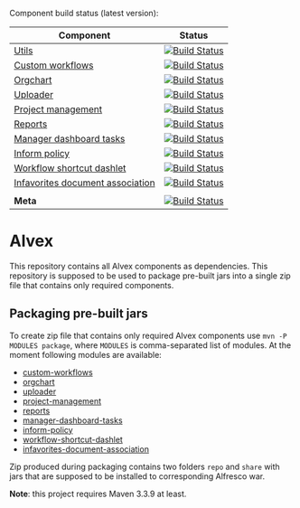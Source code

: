 Component build status (latest version):

| Component                                                                                                | Status                                                                                                                                                                                |
|----------------------------------------------------------------------------------------------------------|---------------------------------------------------------------------------------------------------------------------------------------------------------------------------------------|
| [Utils](https://github.com/ITDSystems/alvex-utils)                                                       | [![Build Status](https://travis-ci.org/ITDSystems/alvex-utils.svg?branch=master)](https://travis-ci.org/ITDSystems/alvex-utils)                                                       |
| [Custom workflows](https://github.com/ITDSystems/alvex-custom-workflows)                                 | [![Build Status](https://travis-ci.org/ITDSystems/alvex-custom-workflows.svg?branch=master)](https://travis-ci.org/ITDSystems/alvex-custom-workflows)                                 |
| [Orgchart](https://github.com/ITDSystems/alvex-orgchart)                                                 | [![Build Status](https://travis-ci.org/ITDSystems/alvex-orgchart.svg?branch=master)](https://travis-ci.org/ITDSystems/alvex-orgchart)                                                 |
| [Uploader](https://github.com/ITDSystems/alvex-uploader)                                                 | [![Build Status](https://travis-ci.org/ITDSystems/alvex-uploader.svg?branch=master)](https://travis-ci.org/ITDSystems/alvex-uploader)                                                 |
| [Project management](https://github.com/ITDSystems/alvex-project-management)                             | [![Build Status](https://travis-ci.org/ITDSystems/alvex-project-management.svg?branch=master)](https://travis-ci.org/ITDSystems/alvex-project-management)                             |
| [Reports](https://github.com/ITDSystems/alvex-reports)                                                   | [![Build Status](https://travis-ci.org/ITDSystems/alvex-reports.svg?branch=master)](https://travis-ci.org/ITDSystems/alvex-reports)                                                   |
| [Manager dashboard tasks](https://github.com/ITDSystems/alvex-manager-dashboard-tasks)                   | [![Build Status](https://travis-ci.org/ITDSystems/alvex-manager-dashboard-tasks.svg?branch=master)](https://travis-ci.org/ITDSystems/alvex-manager-dashboard-tasks)                   |
| [Inform policy](https://github.com/ITDSystems/alvex-inform-policy-extension)                             | [![Build Status](https://travis-ci.org/ITDSystems/alvex-inform-policy-extension.svg?branch=master)](https://travis-ci.org/ITDSystems/alvex-inform-policy-extension)                   |
| [Workflow shortcut dashlet](https://github.com/ITDSystems/alvex-workflow-shortcut-dashlet)               | [![Build Status](https://travis-ci.org/ITDSystems/alvex-workflow-shortcut-dashlet.svg?branch=master)](https://travis-ci.org/ITDSystems/alvex-workflow-shortcut-dashlet)               |
| [Infavorites document association](https://github.com/ITDSystems/alvex-infavorites-document-association) | [![Build Status](https://travis-ci.org/ITDSystems/alvex-infavorites-document-association.svg?branch=master)](https://travis-ci.org/ITDSystems/alvex-infavorites-document-association) |
|                                                                                                          |                                                                                                                                                                                       |
| **Meta**                                                                                                 | [![Build Status](https://travis-ci.org/ITDSystems/alvex.svg?branch=master)](https://travis-ci.org/ITDSystems/alvex)                                                                   |


Alvex
=====

This repository contains all Alvex components as dependencies. This repository is supposed to be used to package 
pre-built jars into a single zip file that contains only required components.

Packaging pre-built jars
------------------------

To create zip file that contains only required Alvex components use `mvn -P MODULES package`, where `MODULES` is comma-separated list of modules.
At the moment following modules are available:

* [custom-workflows](https://github.com/ITDSystems/alvex-custom-workflows)
* [orgchart](https://github.com/ITDSystems/alvex-orgchart)
* [uploader](https://github.com/ITDSystems/alvex-uploader)
* [project-management](https://github.com/ITDSystems/alvex-project-management)
* [reports](https://github.com/ITDSystems/alvex-reports)
* [manager-dashboard-tasks](https://github.com/ITDSystems/alvex-manager-dashboard-tasks)
* [inform-policy](https://github.com/ITDSystems/alvex-inform-policy-extension)
* [workflow-shortcut-dashlet](https://github.com/ITDSystems/alvex-workflow-shortcut-dashlet)
* [infavorites-document-association](https://github.com/ITDSystems/alvex-infavorites-document-association)
 
Zip produced during packaging contains two folders `repo` and `share` with jars that are supposed to be installed to corresponding Alfresco war.

**Note**: this project requires Maven 3.3.9 at least.
